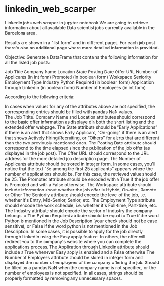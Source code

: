 # linkedin_web_scarper
Linkedin jobs web scraper in jupyter notebook
We are going to retrieve information about all available Data scientist jobs currently available in the Barcelona area. 

Results are shown in a "list form" and in different pages. For each job post there's also an additional page where more detailed information is provided.


Objective: Generate a DataFrame that contains the following information for all the listed job posts:

Job Title
Company Name
Location
State
Posting Date
Offer URL
Number of Applicants (in int form)
Promoted (in boolean form)
Workspace
Seniority
Employment Type
Industry
Python Required (in boolean form)
Application through Linkedin (in boolean form)
Number of Employees (in int form)


According to the following criteria:

In cases when values for any of the attributes above are not specified, the corresponding entries should be filled with pandas NaN values.  
The Job Titlte, Company Name and Location attributes should correspond to the basic offer information as displaye din both the short listing and the extended offer webpage.
The State attribute should be “Early Applications” if there is an alert that shows Early Applicant, "On-going" if there is an alert that shows Actively Hiring/Recruiting, or “Others” for alerts that are different than the two previously mentioned ones.
The Posting Date attribute should correspond to the time elapsed since the publication of the job offer (as displayed in the job post).
The Offer URL should correspond to the URL address for the more detailed job description page.
The Number of Applicants attribute should be stored in integer form. In some cases, you'll notice that the text "Be among the first 25 applicants" appears where the number of applications should be. For this case, the retrieved value should be 25.
The Promoted attribute should be encoded with a True if the job offer is Promoted and with a False otherwise.
The Workspace attribute should include information about whether the job offer is Hybrid, On-site , Remote or Other
The Seniority attribute should encode the level of the job, i.e. whether it's Entry, Mid-Senior, Senior, etc.
The Employment Type attribute should encode the work schedule, i.e. whether it's Full-time, Part-time, etc.
The Industry attribute should encode the sector of industry the company belongs to
The Python Required atribute should be equal to True if the word Python is mentioned in the Job Description (your check should not be case sensitive), or False if the word python is not mentioned in the Job Description.
In some cases, it is possible to apply for the job directly through LinkedIn using the Easy apply feature. In others, the offer will redirect you to the company's website where you can complete the applications process. The Application through Linkedin attribute should include a True whenever Easy apply is enabled and a False otherwise
The Number of Employees attribute should be stored in integer form and displayed the number of employees of the company offering the job. Should be filled by a pandas NaN when the company name is not specified, or the number of employees is not specified.
In all cases, strings should be properly formatted by removing any unnecessary spaces.

